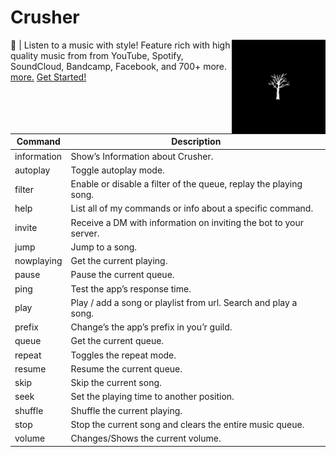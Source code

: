 # Crusher
<a href="https://github.com/crusher-app"><img align="right" width="150" src="./assets/crusher.png"></a>
🎵 | Listen to a music with style! Feature rich with high quality music from from YouTube, Spotify, SoundCloud, Bandcamp, Facebook, and 700+ more. [more.](./supported-sites.md) [Get Started!](./get-started.md)

| Command | Description |
| --------| ----------- |
| information | Show’s Information about Crusher. |
| autoplay | Toggle autoplay mode. |
| filter | Enable or disable a filter of the queue, replay the playing song. |
| help | List all of my commands or info about a specific command. |
| invite | Receive a DM with information on inviting the bot to your server. |
| jump | Jump to a song. |
| nowplaying | Get the current playing. |
| pause | Pause the current queue.|
| ping | Test the app’s response time. |
| play | Play / add a song or playlist from url. Search and play a song. |
| prefix | Change’s the app’s prefix in you’r guild. |
| queue | Get the current queue. |
| repeat | Toggles the repeat mode. |
| resume| Resume the current queue. |
| skip | Skip the current song. |
| seek | Set the playing time to another position. |
| shuffle  | Shuffle the current playing. |
| stop | Stop the current song and clears the entire music queue. |
| volume | Changes/Shows the current volume. |
